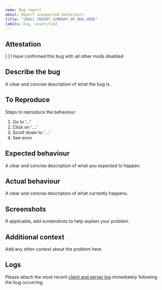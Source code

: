```yaml
---
name: Bug report
about: Report unexpected behaviours
title: "[BUG] INSERT_SUMMARY_OF_BUG_HERE"
labels: bug, unverified
---
```


## Attestation

[ ] I have confirmed this bug with all other mods disabled

## Describe the bug

A clear and concise description of what the bug is.

## To Reproduce

Steps to reproduce the behaviour:

1. Go to '...'
2. Click on '....'
3. Scroll down to '....'
4. See error

## Expected behaviour

A clear and concise description of what you expected to happen.

## Actual behaviour

A clear and concise description of what currently happens.

## Screenshots

If applicable, add screenshots to help explain your problem.

## Additional context

Add any other context about the problem here.

## Logs

Please attach the most recent [client and server log](https://support.planetaryannihilation.com/kb/faq.php?id=182) immediately following the bug occurring.
